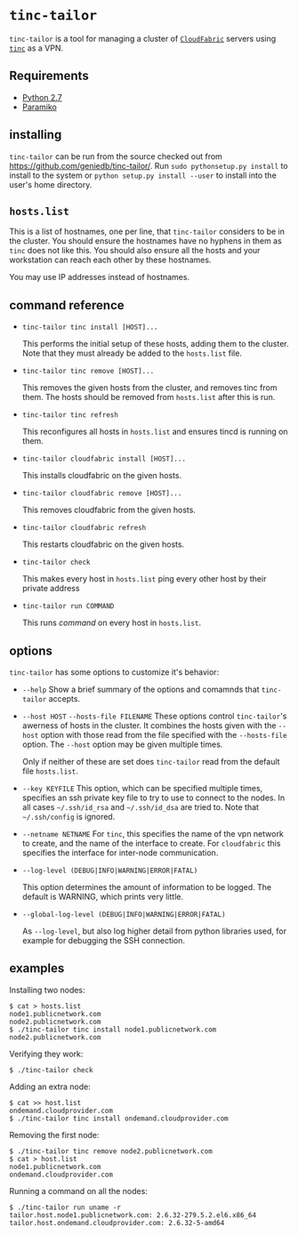 
`tinc-tailor`
=============

`tinc-tailor` is a tool for managing a cluster of
[`CloudFabric`](http://www.geniedb.com/) servers using
[`tinc`](http://www.tinc-vpn.org/) as a VPN.


Requirements
------------
* [Python 2.7](http://www.python.org/)
* [Paramiko](http://www.lag.net/paramiko/)

installing
----------

`tinc-tailor` can be run from the source checked out from
<https://github.com/geniedb/tinc-tailor/>.  Run `sudo pythonsetup.py install`
to install to the system or `python setup.py install --user` to install into
the user's home directory.

`hosts.list`
------------

This is a list of hostnames, one per line, that `tinc-tailor` considers to be
in the cluster.  You should ensure the hostnames have no hyphens in them as
`tinc` does not like this. You should also ensure all the hosts and your
workstation can reach each other by these hostnames.

You may use IP addresses instead of hostnames.


command reference
-----------------

*  `tinc-tailor tinc install [HOST]...`

   This performs the initial setup of these hosts, adding them to the cluster.
   Note that they must already be added to the `hosts.list` file. 

*  `tinc-tailor tinc remove [HOST]...`

   This removes the given hosts from the cluster, and removes tinc from them.
   The hosts should be removed from `hosts.list` after this is run.

*  `tinc-tailor tinc refresh`

   This reconfigures all hosts in `hosts.list` and ensures tincd is running on
   them.

*  `tinc-tailor cloudfabric install [HOST]...`

   This installs cloudfabric on the given hosts.

*  `tinc-tailor cloudfabric remove [HOST]...`

   This removes cloudfabric from the given hosts.

*  `tinc-tailor cloudfabric refresh`

   This restarts cloudfabric on the given hosts.

*  `tinc-tailor check`

   This makes every host in `hosts.list` ping every other host by their private
   address

*  `tinc-tailor run COMMAND`

    This runs *command* on every host in `hosts.list`.
   

options
-------

`tinc-tailor` has some options to customize it's behavior:

*  `--help`
   Show a brief summary of the options and comamnds that `tinc-tailor` accepts.

*  `--host HOST`
   `--hosts-file FILENAME`
   These options control `tinc-tailor`'s awerness of hosts in the cluster. It
   combines the hosts given with the `--host` option with those read from the
   file specified with the `--hosts-file` option. The `--host` option may be
   given multiple times.

   Only if neither of these are set does `tinc-tailor` read from the default
   file `hosts.list`.

*  `--key KEYFILE`
   This option, which can be specified multiple times, specifies an ssh private
   key file to try to use to connect to the nodes.  In all cases
   `~/.ssh/id_rsa` and `~/.ssh/id_dsa` are tried to.  Note that `~/.ssh/config`
   is ignored.

*  `--netname NETNAME`
   For `tinc`, this specifies the name of the vpn network to create, and the
   name of the interface to create. For `cloudfabric` this specifies the
   interface for inter-node communication.

*  `--log-level (DEBUG|INFO|WARNING|ERROR|FATAL)`

   This option determines the amount of information to be logged. The default
   is WARNING, which prints very little.

*  `--global-log-level (DEBUG|INFO|WARNING|ERROR|FATAL)`

   As `--log-level`, but also log higher detail from python libraries used, for
   example for debugging the SSH connection.

examples
--------

Installing two nodes:

    $ cat > hosts.list
    node1.publicnetwork.com
    node2.publicnetwork.com
    $ ./tinc-tailor tinc install node1.publicnetwork.com node2.publicnetwork.com

Verifying they work:

    $ ./tinc-tailor check

Adding an extra node:

    $ cat >> host.list
    ondemand.cloudprovider.com
    $ ./tinc-tailor tinc install ondemand.cloudprovider.com

Removing the first node:

    $ ./tinc-tailor tinc remove node2.publicnetwork.com
    $ cat > host.list
    node1.publicnetwork.com
    ondemand.cloudprovider.com

Running a command on all the nodes:

    $ ./tinc-tailor run uname -r
    tailor.host.node1.publicnetwork.com: 2.6.32-279.5.2.el6.x86_64
    tailor.host.ondemand.cloudprovider.com: 2.6.32-5-amd64

